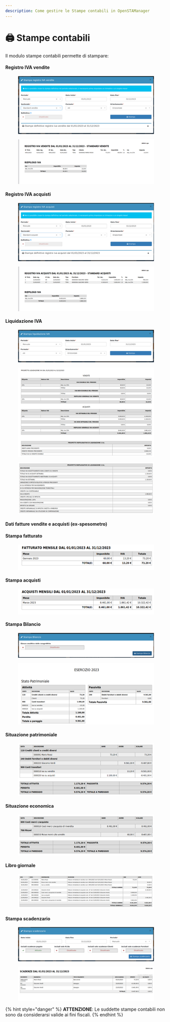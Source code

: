```yaml
---
description: Come gestire le Stampe contabili in OpenSTAManager
---
```


# 🖨 Stampe contabili

Il modulo stampe contabili permette di stampare:

#### Registro IVA vendite

<figure><img src="../../../.gitbook/assets/immagine (278).png" alt=""><figcaption></figcaption></figure>

<figure><img src="../../../.gitbook/assets/immagine (634).png" alt=""><figcaption></figcaption></figure>

#### Registro IVA acquisti

<figure><img src="../../../.gitbook/assets/immagine (267).png" alt=""><figcaption></figcaption></figure>

<figure><img src="../../../.gitbook/assets/immagine (459).png" alt=""><figcaption></figcaption></figure>

#### Liquidazione IVA

<figure><img src="../../../.gitbook/assets/immagine (273).png" alt=""><figcaption></figcaption></figure>

<figure><img src="../../../.gitbook/assets/immagine (669).png" alt=""><figcaption></figcaption></figure>

<figure><img src="../../../.gitbook/assets/immagine (263).png" alt=""><figcaption></figcaption></figure>

#### Dati fatture vendite e acquisti (ex-spesometro)

#### Stampa fatturato

<figure><img src="../../../.gitbook/assets/immagine (496).png" alt=""><figcaption></figcaption></figure>

#### Stampa acquisti

<figure><img src="../../../.gitbook/assets/immagine (126).png" alt=""><figcaption></figcaption></figure>

#### Stampa Bilancio

<figure><img src="../../../.gitbook/assets/immagine (664).png" alt=""><figcaption></figcaption></figure>

<figure><img src="../../../.gitbook/assets/immagine (279).png" alt=""><figcaption></figcaption></figure>

#### Situazione patrimoniale

<figure><img src="../../../.gitbook/assets/immagine (277).png" alt=""><figcaption></figcaption></figure>

#### Situazione economica

<figure><img src="../../../.gitbook/assets/immagine (660).png" alt=""><figcaption></figcaption></figure>

#### Libro giornale

<figure><img src="../../../.gitbook/assets/immagine (271).png" alt=""><figcaption></figcaption></figure>

#### Stampa scadenzario

<figure><img src="../../../.gitbook/assets/immagine (226).png" alt=""><figcaption></figcaption></figure>

<figure><img src="../../../.gitbook/assets/immagine (269).png" alt=""><figcaption></figcaption></figure>

{% hint style="danger" %}
**ATTENZIONE**: Le suddette stampe contabili non sono da considerarsi valide ai fini fiscali.
{% endhint %}

